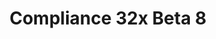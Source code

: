 ---
layout: post
title: Compliance 32x Beta 8
permalink: /compliance32x/B8
comments: true
comments-id: 1.16.5-32x-Beta-8
header-img: compliance32x/releases/B8.jpg

long_text: Another weekend – Another beta! Will this ever end? Nobody knows! Instead of questioning it, why don't you accept your inevitable fate and play with the awesome new textures, like boats, rails and gravel? Oh and also, many bugs were fixed as usual :) We hope you enjoy the beta!

main_changelog: changelogs/compliance32

downloads:
  - Java 1.16.5:
      GitHub: https://github.com/Compliance-Resource-Pack/Compliance-Java-32x/releases/download/beta-8/Compliance-32x-Java-Beta-8.zip
      CurseForge: https://www.curseforge.com/minecraft/texture-packs/compliance-32x/download/3304087
  - Bedrock 1.16.220:
      GitHub: https://github.com/Compliance-Resource-Pack/Compliance-Bedrock-32x/releases/download/beta-8/Compliance-32x-Bedrock-Beta-8.mcpack
---
